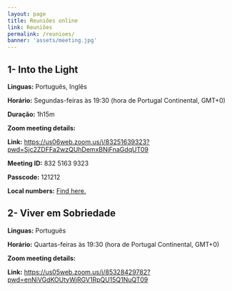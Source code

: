 ```yaml
---
layout: page
title: Reuniões online
link: Reuniões
permalink: /reunioes/
banner: 'assets/meeting.jpg'
---
```


## 1- Into the Light

**Linguas:** Português, Inglês

**Horário:** Segundas-feiras às 19:30 (hora de Portugal Continental, GMT+0)

**Duração:** 1h15m

**Zoom meeting details:**

**Link:** <https://us06web.zoom.us/j/83251639323?pwd=Sjc2ZDFFa2wzQUhDemxBNjFnaGdqUT09>

**Meeting ID:** 832 5163 9323

**Passcode:** 121212

**Local numbers:** <a href="https://us06web.zoom.us/u/kxOybRuDb" target="_blank">Find here.</a>

## 2- Viver em Sobriedade

**Linguas:** Português

**Horário:** Quartas-feiras às 19:30 (hora de Portugal Continental, GMT+0)

<!-- **Duração:** 1h15m -->

**Zoom meeting details:**

**Link:** <https://us05web.zoom.us/j/85328429782?pwd=enNiVGdKOUtyWjRGV1RpQU15Q1NuQT09>

<!-- **Meeting ID:** 832 5163 9323

**Passcode:** 121212

**Local numbers:** <a href="https://us06web.zoom.us/u/kxOybRuDb" target="_blank">Find here.</a> -->